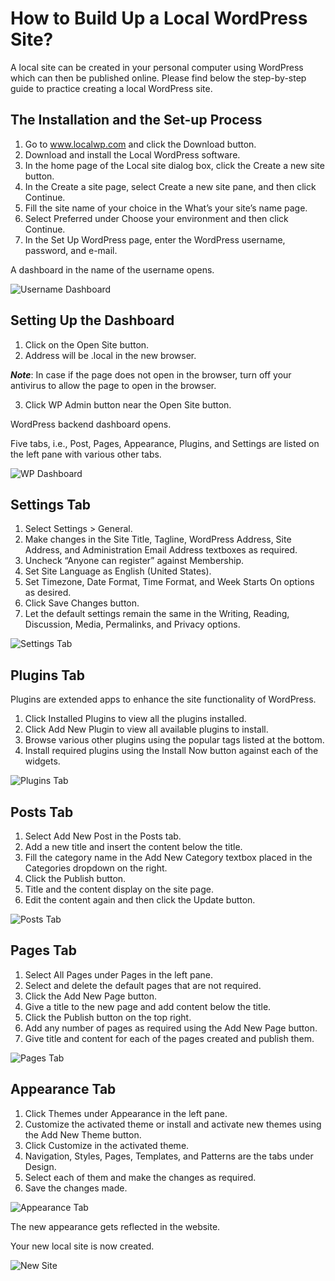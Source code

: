 
# How to Build Up a Local WordPress Site?

A local site can be created in your personal computer using WordPress which can then be published online. Please find below the step-by-step guide to practice creating a local WordPress site.

## The Installation and the Set-up Process
1. Go to www.localwp.com and click the Download button.
2. Download and install the Local WordPress software.
3. In the home page of the Local site dialog box, click the Create a new site button.
4. In the Create a site page, select Create a new site pane, and then click Continue.
5. Fill the site name of your choice in the What’s your site’s name page.
6. Select Preferred under Choose your environment and then click Continue.
7. In the Set Up WordPress page, enter the WordPress username, password, and e-mail.

A dashboard in the name of the username opens.

![Username Dashboard](https://github.com/ramprakashconnect/Test/assets/170351915/fa6ffc96-1401-4c7d-ae6a-f6b89acd29c0)

## Setting Up the Dashboard
1. Click on the Open Site button.
2. Address will be .local in the new browser.

***Note***: In case if the page does not open in the browser, turn off your antivirus to allow the page to open in the browser.

3. Click WP Admin button near the Open Site button.

WordPress backend dashboard opens.

Five tabs, i.e., Post, Pages, Appearance, Plugins, and Settings are listed on the left pane with various other tabs.

![WP Dashboard](https://github.com/ramprakashconnect/Test/assets/170351915/1e73f8ba-868c-4b63-8eaf-9e86537ae423)

## Settings Tab
1. Select Settings > General.
2. Make changes in the Site Title, Tagline, WordPress Address, Site Address, and Administration Email Address textboxes as required. 
3. Uncheck “Anyone can register” against Membership.
4. Set Site Language as English (United States).
5. Set Timezone, Date Format, Time Format, and Week Starts On options as desired.
6. Click Save Changes button.
7. Let the default settings remain the same in the Writing, Reading, Discussion, Media, Permalinks, and Privacy options.

![Settings Tab](https://github.com/ramprakashconnect/Test/assets/170351915/615e548f-6937-4cc0-b6ff-3a9d2edb8c61)

## Plugins Tab
Plugins are extended apps to enhance the site functionality of WordPress.
1. Click Installed Plugins to view all the plugins installed.
2. Click Add New Plugin to view all available plugins to install.
3. Browse various other plugins using the popular tags listed at the bottom.
4. Install required plugins using the Install Now button against each of the widgets.

![Plugins Tab](https://github.com/ramprakashconnect/Test/assets/170351915/d7f2f32f-37c2-40af-9c3a-a356b07cf7a8)

## Posts Tab
1. Select Add New Post in the Posts tab.
2. Add a new title and insert the content below the title.
3. Fill the category name in the Add New Category textbox placed in the Categories dropdown on the right.
4. Click the Publish button.
5. Title and the content display on the site page.
6. Edit the content again and then click the Update button.

![Posts Tab](https://github.com/ramprakashconnect/Test/assets/170351915/4fca71ca-736f-4bdc-8fb3-0c788d76d102)

## Pages Tab
1. Select All Pages under Pages in the left pane.
2. Select and delete the default pages that are not required.
3. Click the Add New Page button.
4. Give a title to the new page and add content below the title.
5. Click the Publish button on the top right.
6. Add any number of pages as required using the Add New Page button.
7. Give title and content for each of the pages created and publish them.

![Pages Tab](https://github.com/ramprakashconnect/Test/assets/170351915/5b40ea18-a40c-4389-9e30-a116c11a120b)

## Appearance Tab
1. Click Themes under Appearance in the left pane.
2. Customize the activated theme or install and activate new themes using the Add New Theme button.
3. Click Customize in the activated theme.
4. Navigation, Styles, Pages, Templates, and Patterns are the tabs under Design.
5. Select each of them and make the changes as required.
6. Save the changes made.

![Appearance Tab](https://github.com/ramprakashconnect/Test/assets/170351915/6f06ca72-05e8-45b3-9dee-5eec975f3311)

The new appearance gets reflected in the website.

Your new local site is now created.

![New Site](https://github.com/ramprakashconnect/Test/assets/170351915/bf853d73-be8d-40b9-bc7a-0a99261db5e2)


